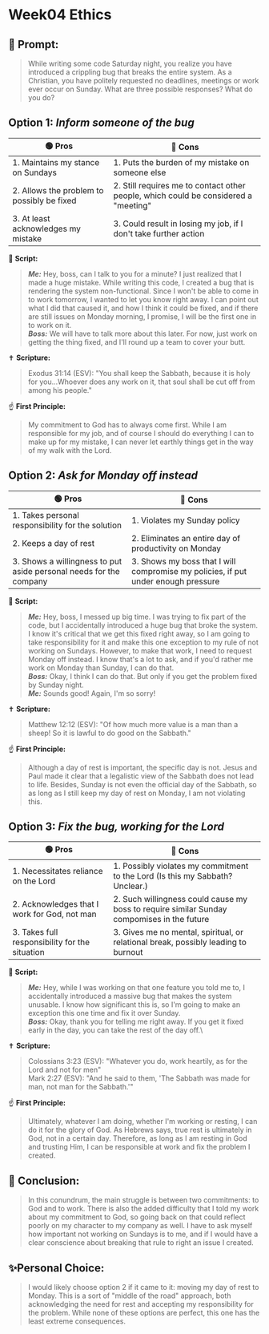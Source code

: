 # Week04 Ethics
## 🤔 Prompt:
> While writing some code Saturday night, you realize you have introduced a crippling bug that breaks the entire system. As a Christian, you have politely requested no deadlines, meetings or work ever occur on Sunday. What are three possible responses? What do you do?

## Option 1: _Inform someone of the bug_

| 🟢 Pros      | 🔴 Cons       |
| ------------- | ------------- |
| 1. Maintains my stance on Sundays | 1. Puts the burden of my mistake on someone else |
| 2. Allows the problem to possibly be fixed | 2. Still requires me to contact other people, which could be considered a "meeting" |
| 3. At least acknowledges my mistake | 3. Could result in losing my job, if I don't take further action |


📜 __Script:__
> ___Me:___ Hey, boss, can I talk to you for a minute? I just realized that I made a huge mistake. While writing this code, I created a bug that is rendering the system non-functional. Since I won't be able to come in to work tomorrow, I wanted to let you know right away. I can point out what I did that caused it, and how I think it could be fixed, and if there are still issues on Monday morning, I promise, I will be the first one in to work on it.\
> ___Boss:___ We will have to talk more about this later. For now, just work on getting the thing fixed, and I'll round up a team to cover your butt.

✝ __Scripture:__
> Exodus 31:14 (ESV): "You shall keep the Sabbath, because it is holy for you...Whoever does any work on it, that soul shall be cut off from among his people."

☝ __First Principle:__
> My commitment to God has to always come first. While I am responsible for my job, and of course I should do everything I can to make up for my mistake, I can never let earthly things get in the way of my walk with the Lord.

## Option 2: _Ask for Monday off instead_

| 🟢 Pros      | 🔴 Cons       |
| ------------- | ------------- |
| 1. Takes personal responsibility for the solution | 1. Violates my Sunday policy |
| 2. Keeps a day of rest | 2. Eliminates an entire day of productivity on Monday |
| 3. Shows a willingness to put aside personal needs for the company | 3. Shows my boss that I will compromise my policies, if put under enough pressure |

📜 __Script:__
> ___Me:___ Hey, boss, I messed up big time. I was trying to fix part of the code, but I accidentally introduced a huge bug that broke the system. I know it's critical that we get this fixed right away, so I am going to take responsibility for it and make this one exception to my rule of not working on Sundays. However, to make that work, I need to request Monday off instead. I know that's a lot to ask, and if you'd rather me work on Monday than Sunday, I can do that.\
> ___Boss:___ Okay, I think I can do that. But only if you get the problem fixed by Sunday night.\
> ___Me:___ Sounds good! Again, I'm so sorry!

✝ __Scripture:__
> Matthew 12:12 (ESV): "Of how much more value is a man than a sheep! So it is lawful to do good on the Sabbath."

☝ __First Principle:__
> Although a day of rest is important, the specific day is not. Jesus and Paul made it clear that a legalistic view of the Sabbath does not lead to life. Besides, Sunday is not even the official day of the Sabbath, so as long as I still keep my day of rest on Monday, I am not violating this.

## Option 3: _Fix the bug, working for the Lord_

| 🟢 Pros      | 🔴 Cons       |
| ------------- | ------------- |
| 1. Necessitates reliance on the Lord | 1. Possibly violates my commitment to the Lord (Is this my Sabbath? Unclear.) |
| 2. Acknowledges that I work for God, not man | 2. Such willingness could cause my boss to require similar Sunday compomises in the future |
| 3. Takes full responsibility for the situation | 3. Gives me no mental, spiritual, or relational break, possibly leading to burnout |

📜 __Script:__
> ___Me:___ Hey, while I was working on that one feature you told me to, I accidentally introduced a massive bug that makes the system unusable. I know how significant this is, so I'm going to make an exception this one time and fix it over Sunday.\
> ___Boss:___ Okay, thank you for telling me right away. If you get it fixed early in the day, you can take the rest of the day off.\

✝ __Scripture:__
> Colossians 3:23 (ESV): "Whatever you do, work heartily, as for the Lord and not for men"\
> Mark 2:27 (ESV): "And he said to them, 'The Sabbath was made for man, not man for the Sabbath.'"

☝ __First Principle:__
> Ultimately, whatever I am doing, whether I'm working or resting, I can do it for the glory of God. As Hebrews says, true rest is ultimately in God, not in a certain day. Therefore, as long as I am resting in God and trusting Him, I can be responsible at work and fix the problem I created.

## 🏁 Conclusion:
> In this conundrum, the main struggle is between two commitments: to God and to work. There is also the added difficulty that I told my work about my commitment to God, so going back on that could reflect poorly on my character to my company as well. I have to ask myself how important not working on Sundays is to me, and if I would have a clear conscience about breaking that rule to right an issue I created.

## ✨Personal Choice:
> I would likely choose option 2 if it came to it: moving my day of rest to Monday. This is a sort of "middle of the road" approach, both acknowledging the need for rest and accepting my responsibility for the problem. While none of these options are perfect, this one has the least extreme consequences.